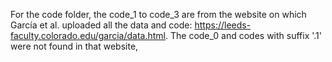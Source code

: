 For the code folder, the code_1 to code_3 are from the website on which García et al. uploaded all the data and code: https://leeds-faculty.colorado.edu/garcia/data.html.
The code_0 and codes with suffix '.1' were not found in that website, 
